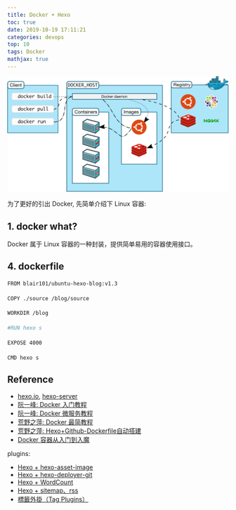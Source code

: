 ```yaml
---
title: Docker + Hexo
toc: true
date: 2019-10-19 17:11:21
categories: devops
top: 10
tags: Docker   
mathjax: true
---
```


<img src="/images/devops/docker-3.1.svg" width="550" alt="Docker" />

<!-- more -->

为了更好的引出 Docker, 先简单介绍下 Linux 容器:

## 1. docker what?

Docker 属于 Linux 容器的一种封装，提供简单易用的容器使用接口。

## 4. dockerfile

```bash
FROM blair101/ubuntu-hexo-blog:v1.3

COPY ./source /blog/source

WORKDIR /blog

#RUN hexo s

EXPOSE 4000

CMD hexo s
```

## Reference

- [hexo.io][3], [hexo-server][4]
- [阮一峰: Docker 入门教程][1]
- [阮一峰: Docker 微服务教程][2]
- [荒野之萍: Docker 最简教程][u1]
- [荒野之萍: Hexo+Github-Dockerfile自动搭建][u2]
- [Docker 容器从入门到入魔][u3]

[1]: http://www.ruanyifeng.com/blog/2018/02/docker-tutorial.html
[2]: http://www.ruanyifeng.com/blog/2018/02/docker-wordpress-tutorial.html
[3]: https://hexo.io/
[4]: https://hexo.io/zh-tw/docs/server.html

[u1]: https://icoty.github.io/2019/04/22/docker/
[u2]: https://icoty.github.io/2019/04/18/docker-hexo-blog/
[u3]: https://zhuanlan.zhihu.com/p/45610616

plugins:

- [Hexo + hexo-asset-image][5]
- [Hexo + hexo-deployer-git][6]
- [Hexo + WordCount][7]
- [Hexo + sitemap、rss][8]
- [標籤外掛（Tag Plugins）][9]

[5]: http://www.itomtan.com/2017/09/29/the-problem-when-use-post-asset-folder/
[6]: https://zhiho.github.io/2015/09/26/start-hexo1/
[7]: https://chad-it.github.io/2018/07/01/Hexo集成WordCount插件/
[8]: https://wizardforcel.gitbooks.io/markdown-simple-world/hexo-tutor-6.html
[9]: https://hexo.io/zh-tw/docs/tag-plugins#Image


